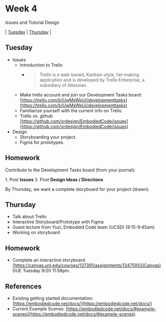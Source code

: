 # Week 4
Issues and Tutorial Design

| [Tuesday](#tuesday) | [Thursday](#thursday) |

## Tuesday
- Issues
  - Introduction to Trello
    - > Trello is a web-based, Kanban-style, list-making application and is developed by Trello Enterprise, a subsidiary of Atlassian.
  - Make trello account and join our Development Tasks board: [https://trello.com/b/UwMsWpUi/developmenttasks](https://trello.com/b/UwMsWpUi/developmenttasks)
  - Familiarize yourself with the current info on Trello.
  - Trello vs. github [https://github.com/xrdesign/EmbodiedCode/issues](https://github.com/xrdesign/EmbodiedCode/issues)
- Design
  - Storyboarding your project.
  - Figma for prototypes.

## Homework

Contribute to the Development Tasks board (from your journal):


1. Post **Issues** 
2. Post **Design Ideas / Directions**

By Thursday, we want a complete storyboard for your project (drawn).

## Thursday
- Talk about Trello
- Interactive Storyboard/Prototype with Figma
- Guest lecture from Yuzi, Embodied Code team (UCSD) (9:15-9:45am)
- Working on storyboard

## Homework
- Complete an interactive storyboard [https://canvas.unl.edu/courses/137391/assignments/1347591/](Canvas) DUE Tuesday 9/20 11:59pm.

## References
- Existing getting started documentation: [https://embodiedcode.net/docs/](https://embodiedcode.net/docs/)
- Current Example Scenes: [https://embodiedcode.net/docs/#example-scenes](https://embodiedcode.net/docs/#example-scenes)
